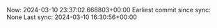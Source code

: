 Now: 2024-03-10 23:37:02.668803+00:00 Earliest commit since sync: None Last sync: 2024-03-10 16:30:56+00:00
